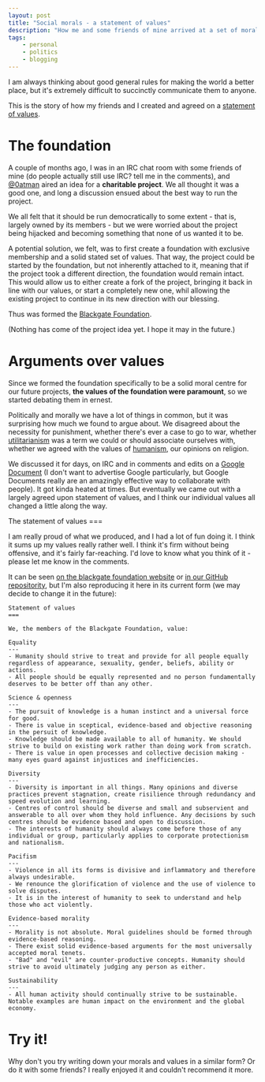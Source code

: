 ```yaml
---
layout: post
title: "Social morals - a statement of values"
description: "How me and some friends of mine arrived at a set of moral guidelines, and why it was so inspiring for me"
tags:
    - personal
    - politics
    - blogging
---
```


I am always thinking about good general rules for making the world a better place, but it's extremely difficult to succinctly communicate them to anyone.

This is the story of how my friends and I created and agreed on a [statement of values](#statement).

The foundation
===

A couple of months ago, I was in an IRC chat room with some friends of mine (do people actually still use IRC? tell me in the comments), and [@0atman](https://twitter.com/0atman) aired an idea for a **charitable project**. We all thought it was a good one, and long a discussion ensued about the best way to run the project.

We all felt that it should be run democratically to some extent - that is, largely owned by its members - but we were worried about the project being hijacked and becoming something that none of us wanted it to be.

A potential solution, we felt, was to first create a foundation with exclusive membership and a solid stated set of values. That way, the project could be started by the foundation, but not inherently attached to it, meaning that if the project took a different direction, the foundation would remain intact. This would allow us to either create a fork of the project, bringing it back in line with our values, or start a completely new one, whil allowing the existing project to continue in its new direction with our blessing.

Thus was formed the [Blackgate Foundation](http://blackgatefoundation.org/).

(Nothing has come of the project idea yet. I hope it may in the future.)

Arguments over values
===

Since we formed the foundation specifically to be a solid moral centre for our future projects, **the values of the foundation were paramount**, so we started debating them in ernest.

Politically and morally we have a lot of things in common, but it was surprising how much we found to argue about. We disagreed about the necessity for punishment, whether there's ever a case to go to war, whether [utilitarianism](http://en.wikipedia.org/wiki/Utilitarianism) was a term we could or should associate ourselves with, whether we agreed with the values of [humanism](http://en.wikipedia.org/wiki/Humanism), our opinions on religion.

We discussed it for days, on IRC and in comments and edits on a [Google Document](http://en.wikipedia.org/wiki/Google_document) (I don't want to advertise Google particularly, but Google Documents really are an amazingly effective way to collaborate with people). It got kinda heated at times. But eventually we came out with a largely agreed upon statement of values, and I think our individual values all changed a little along the way.

<a name="statement"/>
The statement of values
===

I am really proud of what we produced, and I had a lot of fun doing it. I think it sums up my values really rather well. I think it's firm without being offensive, and it's fairly far-reaching. I'd love to know what you think of it - please let me know in the comments.

It can be seen [on the blackgate foundation website](http://blackgatefoundation.org/post/51405181240/about) or [in our GitHub repositority](https://github.com/blackgate-foundation/charter/blob/master/statement-of-values.md), but I'm also reproducing it here in its current form (we may decide to change it in the future):

```
Statement of values
===

We, the members of the Blackgate Foundation, value:

Equality
---
- Humanity should strive to treat and provide for all people equally regardless of appearance, sexuality, gender, beliefs, ability or actions.
- All people should be equally represented and no person fundamentally deserves to be better off than any other.

Science & openness
---
- The pursuit of knowledge is a human instinct and a universal force for good.
- There is value in sceptical, evidence-based and objective reasoning in the persuit of knowledge.
- Knowledge should be made available to all of humanity. We should strive to build on existing work rather than doing work from scratch.
- There is value in open processes and collective decision making - many eyes guard against injustices and inefficiencies.

Diversity
---
- Diversity is important in all things. Many opinions and diverse practices prevent stagnation, create risilience through redundancy and speed evolution and learning.
- Centres of control should be diverse and small and subservient and answerable to all over whom they hold influence. Any decisions by such centres should be evidence based and open to discussion.
- The interests of humanity should always come before those of any individual or group, particularly applies to corporate protectionism and nationalism.

Pacifism
---
- Violence in all its forms is divisive and inflammatory and therefore always undesirable.
- We renounce the glorification of violence and the use of violence to solve disputes.
- It is in the interest of humanity to seek to understand and help those who act violently.

Evidence-based morality
---
- Morality is not absolute. Moral guidelines should be formed through evidence-based reasoning.
- There exist solid evidence-based arguments for the most universally accepted moral tenets.
- "Bad" and "evil" are counter-productive concepts. Humanity should strive to avoid ultimately judging any person as either.

Sustainability
---
- All human activity should continually strive to be sustainable. Notable examples are human impact on the environment and the global economy.
```

Try it!
===

Why don't you try writing down your morals and values in a similar form? Or do it with some friends? I really enjoyed it and couldn't recommend it more.

